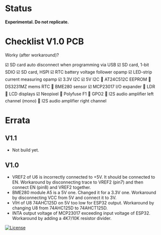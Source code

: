 # Status

**Experimental. Do not replicate.**

# Checklist V1.0 PCB

Worky (after workaround)?

:ballot_box_with_check: SD card auto disconnect when programming via USB
:ballot_box_with_check: SD card, 1-bit SDIO
:ballot_box_with_check: SD card, HSPI
:ballot_box_with_check: RTC battery voltage follower opamp
:ballot_box_with_check: LED-strip current measuring opamp
:ballot_box_with_check: 3.3V I2C
:ballot_box_with_check: 5V I2C
:black_square_button: AT24C512C EEPROM
:black_square_button: DS3231MZ mems RTC
:black_square_button: BME280 sensor
:ballot_box_with_check: MCP23017 I/O expander
:black_square_button: LDR
:black_square_button: LCD displays
:ballot_box_with_check: Neopixel
:black_square_button: Polyfuse F1
:black_square_button: GPO2
:black_square_button: I2S audio amplifier left channel (mono)
:black_square_button: I2S audio amplifier right channel

# Errata

## V1.1

- Not build yet.

## V1.0

- VREF2 of U6 is incorrectly connected to +5V. It should be connected to EN. Workaround by disconnecting trace to VREF2 (pin7) and then connect EN (pin8) and VREF2 together.
- BME280 module A5 is a 5V one. Changed it for a 3.3V one. Workaround by disconnecting VCC from 5V and connect it to 3V.
- VIH of U8 74AHC125D on 5V too low for ESP32 output. Workaround by changing U8 from 74AHC125D to 74AHCT125D.
- INTA output voltage of MCP23017 exceeding input voltage of ESP32. Workaround by adding a 4K7/10K resistor divider.


[![License](https://img.shields.io/badge/License-Apache%202.0-blue.svg)](https://opensource.org/licenses/Apache-2.0)
